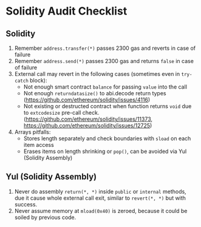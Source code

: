 # Solidity Audit Checklist

## Solidity

1. Remember `address.transfer(*)` passes 2300 gas and reverts in case of failure
2. Remember `address.send(*)` passes 2300 gas and returns `false` in case of failure
3. External call may revert in the following cases (sometimes even in `try-catch` block):
    - Not enough smart contract `balance` for passing `value` into the call
    - Not enough `returndatasize()` to abi.decode return types (https://github.com/ethereum/solidity/issues/4116)
    - Not existing or destructed contract when function returns `void` due to `extcodesize` pre-call check. (https://github.com/ethereum/solidity/issues/11373, https://github.com/ethereum/solidity/issues/12725)
4. Arrays pitfalls:
    - Stores length separately and check boundaries with `sload` on each item access
    - Erases items on length shrinking or `pop()`, can be avoided via Yul (Solidity Assembly)

## Yul (Solidity Assembly)

1. Never do assembly `return(*, *)` inside `public` or `internal` methods, due it cause whole external call exit, similar to `revert(*, *)` but with success.
2. Never assume memory at `mload(0x40)` is zeroed, because it could be soiled by previous code.
